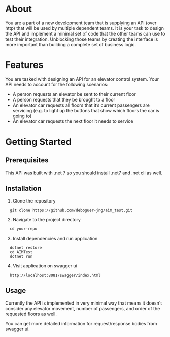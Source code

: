 ﻿# About

You are a part of a new development team that is supplying an API (over http) that will be used by multiple dependent teams. 
It is your task to design the API and implement a minimal set of code that the other teams can use to test their integration. 
Unblocking those teams by creating the interface is more important than building a complete set of business logic.

# Features

You are tasked with designing an API for an elevator control system. Your API needs to account for the following scenarios:

- A person requests an elevator be sent to their current floor
- A person requests that they be brought to a floor
- An elevator car requests all floors that it’s current passengers are servicing (e.g. to light up the buttons that show which floors the car is going to)
- An elevator car requests the next floor it needs to service

# Getting Started

## Prerequisites

This API was built with .net 7 so you should install .net7 and .net cli as well.

## Installation

1. Clone the repository

```
  git clone https://github.com/deboguer-jng/aim_test.git
```

2. Navigate to the project directory

```
  cd your-repo
```

3. Install dependencies and run application

```
  dotnet restore
  cd AIMTest
  dotnet run
```

4. Visit application on swagger ui

```
  http://localhost:8081/swagger/index.html
```

## Usage

Currently the API is implemented in very minimal way that means it doesn't consider any elevator movement, number of passengers, and order of the requested floors as well.

You can get more detailed information for request/response bodies from swagger ui.



